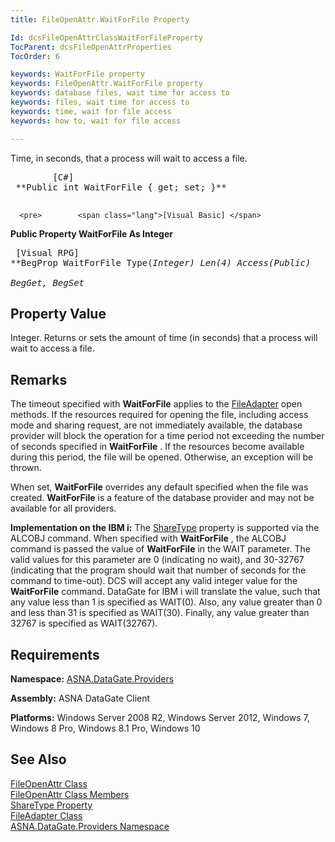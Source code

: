 ```yaml
---
title: FileOpenAttr.WaitForFile Property

Id: dcsFileOpenAttrClassWaitForFileProperty
TocParent: dcsFileOpenAttrProperties
TocOrder: 6

keywords: WaitForFile property
keywords: FileOpenAttr.WaitForFile property
keywords: database files, wait time for access to
keywords: files, wait time for access to
keywords: time, wait for file access
keywords: how to, wait for file access

---
```


Time, in seconds, that a process will wait to access a file.
<pre>        <span class="lang">[C#]</span>
 **Public int WaitForFile { get; set; }** 
      </pre>
      <pre>        <span class="lang">[Visual Basic] </span>
 **Public Property WaitForFile As Integer** 
      </pre>
      <pre class="prettyprint">        <span class="lang">[Visual RPG]</span>
 **BegProp WaitForFile Type(*Integer) Len(4) Access(*Public)<br />   BegGet, BegSet** 
      </pre>

## Property Value

Integer. Returns or sets the amount of time (in seconds) that a process will wait to access a file.
## Remarks

The timeout specified with <span> **WaitForFile** </span> applies to the [FileAdapter](file-adapter-class.html) open methods. If the resources required for opening the file, including access mode and sharing request, are not immediately available, the database provider will block the operation for a time period not exceeding the number of seconds specified in <span> **WaitForFile** </span>. If the resources become available during this period, the file will be opened. Otherwise, an exception will be thrown.

When set, <span> **WaitForFile** </span> overrides any default specified when the file was created. **WaitForFile** is a feature of the database provider and may not be available for all providers.

**Implementation on the IBM i:** The [ShareType](file-open-attr-class-share-types-property.html) property is supported via the ALCOBJ command. When specified with **WaitForFile** , the ALCOBJ command is passed the value of **WaitForFile** in the WAIT parameter. The valid values for this parameter are 0 (indicating no wait), and 30-32767 (indicating that the program should wait that number of seconds for the command to time-out). DCS will accept any valid integer value for the **WaitForFile** command. DataGate for IBM i will translate the value, such that any value less than 1 is specified as WAIT(0). Also, any value greater than 0 and less than 31 is specified as WAIT(30). Finally, any value greater than 32767 is specified as WAIT(32767).
## Requirements

**Namespace:** [ ASNA.DataGate.Providers](datagate-providers-namespace.html) 

**Assembly:** ASNA DataGate Client

**Platforms:** Windows Server 2008 R2, Windows Server 2012, Windows 7, Windows 8 Pro, Windows 8.1 Pro, Windows 10
## See Also


[FileOpenAttr Class](file-open-attr-class.html)
      <br />
[FileOpenAttr Class Members](file-open-attr-class-members.html)
      <br />
[ShareType Property](file-open-attr-class-share-types-property.html)
      <br />
[FileAdapter Class](file-adapter-class.html)
      <br />
[ASNA.DataGate.Providers Namespace](datagate-providers-namespace.html)

